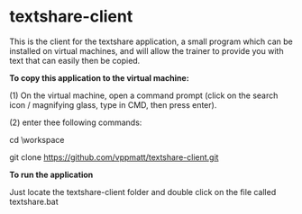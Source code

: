 # textshare-client

This is the client for the textshare application, a small program which can be installed on virtual machines, and will allow the trainer to provide you with text that can easily then be copied.

**To copy this application to the virtual machine:**

(1) On the virtual machine, open a command prompt (click on the search icon / magnifying glass, type in CMD, then press enter).

(2) enter thee following commands:

cd \workspace

git clone https://github.com/vppmatt/textshare-client.git

**To run the application**

Just locate the textshare-client folder and double click on the file called textshare.bat
